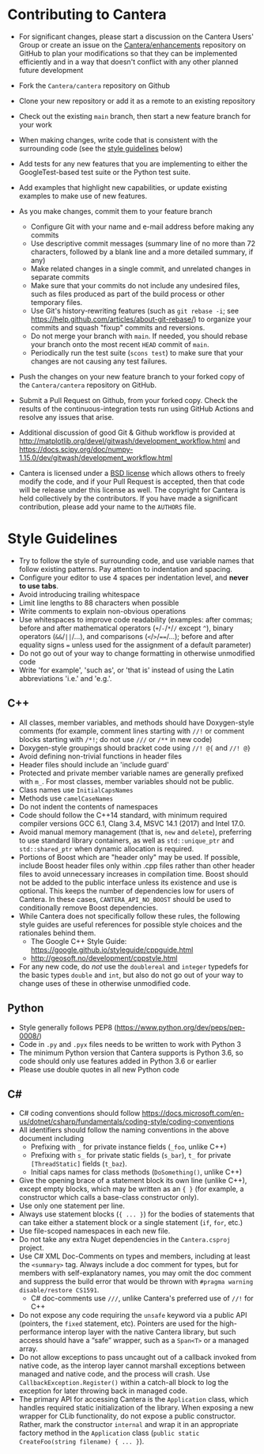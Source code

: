 # Contributing to Cantera

* For significant changes, please start a discussion on the Cantera
  Users' Group or create an issue on the [Cantera/enhancements](https://github.com/Cantera/enhancements/issues/new/choose) repository
  on GitHub to plan your modifications so that they can be implemented
  efficiently and in a way that doesn't conflict with any other planned
  future development
* Fork the `Cantera/cantera` repository on Github
* Clone your new repository or add it as a remote to an existing repository
* Check out the existing `main` branch, then start a new feature branch for
  your work
* When making changes, write code that is consistent with the surrounding code
  (see the [style guidelines](#style-guidelines) below)
* Add tests for any new features that you are implementing to either the
  GoogleTest-based test suite or the Python test suite.
* Add examples that highlight new capabilities, or update existing
  examples to make use of new features.
* As you make changes, commit them to your feature branch
  * Configure Git with your name and e-mail address before making any commits
  * Use descriptive commit messages (summary line of no more than 72 characters,
    followed by a blank line and a more detailed summary, if any)
  * Make related changes in a single commit, and unrelated changes in separate
    commits
  * Make sure that your commits do not include any undesired files, such as files
    produced as part of the build process or other temporary files.
  * Use Git's history-rewriting features (such as `git rebase -i`; see
    https://help.github.com/articles/about-git-rebase/) to organize your commits
    and squash "fixup" commits and reversions.
  * Do not merge your branch with `main`. If needed, you should rebase your branch
    onto the most recent `HEAD` commit of `main`.
  * Periodically run the test suite (`scons test`) to make sure that your
    changes are not causing any test failures.
* Push the changes on your new feature branch to your forked copy of the
  `Cantera/cantera` repository on GitHub.

* Submit a Pull Request on Github, from your forked copy. Check the results
  of the continuous-integration tests run using GitHub Actions and resolve
  any issues that arise.
* Additional discussion of good Git & Github workflow is provided at
  http://matplotlib.org/devel/gitwash/development_workflow.html and
  https://docs.scipy.org/doc/numpy-1.15.0/dev/gitwash/development_workflow.html
* Cantera is licensed under a [BSD
  license](https://github.com/Cantera/cantera/blob/main/License.txt) which
  allows others to freely modify the code, and if your Pull Request is accepted,
  then that code will be release under this license as well. The copyright for
  Cantera is held collectively by the contributors. If you have made a
  significant contribution, please add your name to the `AUTHORS` file.

# Style Guidelines

* Try to follow the style of surrounding code, and use variable names that
  follow existing patterns. Pay attention to indentation and spacing.
* Configure your editor to use 4 spaces per indentation level, and **never to
  use tabs**.
* Avoid introducing trailing whitespace
* Limit line lengths to 88 characters when possible
* Write comments to explain non-obvious operations
* Use whitespaces to improve code readability (examples: after commas; before and
  after mathematical operators (`+`/`-`/`*`/`/` except `^`), binary operators
  (`&&`/`||`/...), and comparisons (`<`/`>`/`==`/...); before and after equality
  signs `=` unless used for the assignment of a default parameter)
* Do not go out of your way to change formatting in otherwise unmodified code
* Write 'for example', 'such as', or 'that is' instead of using the Latin
  abbreviations 'i.e.' and 'e.g.'.

## C++

* All classes, member variables, and methods should have Doxygen-style comments
  (for example, comment lines starting with `//!` or comment blocks starting with
  `/*!`; do not use `///` or `/**` in new code)
* Doxygen-style groupings should bracket code using `//! @{` and `//! @}`
* Avoid defining non-trivial functions in header files
* Header files should include an 'include guard'
* Protected and private member variable names are generally prefixed with
  `m_`. For most classes, member variables should not be public.
* Class names use `InitialCapsNames`
* Methods use `camelCaseNames`
* Do not indent the contents of namespaces
* Code should follow the C++14 standard, with minimum required compiler versions
  GCC 6.1, Clang 3.4, MSVC 14.1 (2017) and Intel 17.0.
* Avoid manual memory management (that is, `new` and `delete`), preferring to use
  standard library containers, as well as `std::unique_ptr` and
  `std::shared_ptr` when dynamic allocation is required.
* Portions of Boost which are "header only" may be used. If possible, include
  Boost header files only within .cpp files rather than other header files to
  avoid unnecessary increases in compilation time. Boost should not be added
  to the public interface unless its existence and use is optional. This keeps
  the number of dependencies low for users of Cantera. In these cases,
  `CANTERA_API_NO_BOOST` should be used to conditionally remove Boost dependencies.
* While Cantera does not specifically follow these rules, the following style
  guides are useful references for possible style choices and the rationales behind them.
  * The Google C++ Style Guide: https://google.github.io/styleguide/cppguide.html
  * http://geosoft.no/development/cppstyle.html
* For any new code, do *not* use the `doublereal` and `integer` typedefs for the
  basic types `double` and `int`, but also do not go out of your way to change
  uses of these in otherwise unmodified code.

## Python

* Style generally follows PEP8 (https://www.python.org/dev/peps/pep-0008/)
* Code in `.py` and `.pyx` files needs to be written to work with Python 3
* The minimum Python version that Cantera supports is Python 3.6, so code should only use features added in Python 3.6 or earlier
* Please use double quotes in all new Python code

## C#

* C# coding conventions should follow https://docs.microsoft.com/en-us/dotnet/csharp/fundamentals/coding-style/coding-conventions
* All identifiers should follow the naming conventions in the above document including
  * Prefixing with `_` for private instance fields (`_foo`, unlike C++)
  * Prefixing with `s_` for private static fields (`s_bar`), `t_` for private
    `[ThreadStatic]` fields (`t_baz`).
  * Initial caps names for class methods (`DoSomething()`, unlike C++)
* Give the opening brace of a statement block its own line (unlike C++), except empty
  blocks, which may be written as an `{ }` (for example, a constructor which calls
  a base-class constructor only).
* Use only one statement per line.
* Always use statement blocks (`{ ... }`) for the bodies of statements that can take
  either a statement block or a single statement (`if`, `for`, etc.)
* Use file-scoped namespaces in each new file.
* Do not take any extra Nuget dependencies in the `Cantera.csproj` project.
* Use C# XML Doc-Comments on types and members, including at least the `<summary>` tag.
  Always include a doc comment for types, but for members with self-explanatory names,
  you may omit the doc comment and suppress the build error that would be thrown with
  `#pragma warning disable/restore CS1591`.
  * C# doc-comments use `///`, unlike Cantera's preferred use of `//!` for C++
* Do not expose any code requiring the `unsafe` keyword via a public API
  (pointers, the `fixed` statement, etc). Pointers are used for the high-performance
  interop layer with the native Cantera library, but such access should have a
  “safe” wrapper, such as a `Span<T>` or a managed array.
* Do not allow exceptions to pass uncaught out of a callback invoked from native code,
  as the interop layer cannot marshall exceptions between managed and native code,
  and the process will crash. Use `CallbackException.Register()` within a catch-all
  block to log the exception for later throwing back in managed code.
* The primary API for accessing Cantera is the `Application` class, which handles
  required static initialization of the library. When exposing a new wrapper for CLib
  functionality, do not expose a public constructor. Rather, mark the constructor
  `internal` and wrap it in an appropriate factory method in the `Application` class
  (`public static CreateFoo(string filename) { ... }`).
